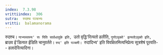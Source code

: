 ```yaml
---
index:  7.3.98
vrittiindex:  306
sutra:  रुदश्च पञ्चभ्यः
vritti:  balamanorama 
---
```


रुदश्च। `नाभ्यस्तस्य' त्तः पिति सार्वधातुके इति, `उतो वृद्धि'रित्यतो हलीति, `गुणोऽपृक्ते' इत्यतोऽपृक्ते इति, `ब्राउव ई'डित्यत ईडिति चानुवर्तते। `रुद' इति पञ्चमी। `रुदादिभ्य' इति विवक्षितमित्यभिप्रेत्य सूत्रशेषं पूरयति-- हलादेरित्यादिना। 

